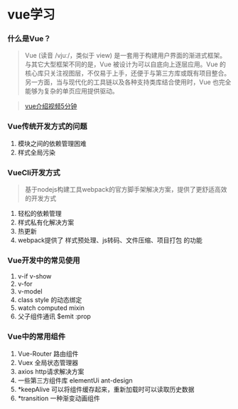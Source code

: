 # vue学习

### 什么是Vue？

>Vue (读音 /vjuː/，类似于 view) 是一套用于构建用户界面的渐进式框架。与其它大型框架不同的是，Vue 被设计为可以自底向上逐层应用。Vue 的核心库只关注视图层，不仅易于上手，还便于与第三方库或既有项目整合。另一方面，当与现代化的工具链以及各种支持类库结合使用时，Vue 也完全能够为复杂的单页应用提供驱动。

>[vue介绍视频5分钟](https://player.youku.com/embed/XMzMwMTYyODMyNA==?autoplay=true&client_id=37ae6144009e277d)
  

### Vue传统开发方式的问题
1. 模块之间的依赖管理困难
2. 样式全局污染

  



### VueCli开发方式
> 基于nodejs构建工具webpack的官方脚手架解决方案，提供了更舒适高效的开发方式
1. 轻松的依赖管理
2. 样式私有化解决方案
3. 热更新
4. webpack提供了 样式预处理、js转码、文件压缩、项目打包 的功能

### Vue开发中的常见使用

1. v-if v-show
2. v-for
3. v-model
4. class style 的动态绑定
5. watch computed mixin
6. 父子组件通讯 $emit :prop
    
### Vue中的常用组件

1. Vue-Router 路由组件
2. Vuex 全局状态管理器
3. axios http请求解决方案
4. 一些第三方组件库 elementUi ant-design
5. *keepAlive 可以将组件缓存起来，重新加载时可以读取历史数据
6. *transition 一种渐变动画组件
   